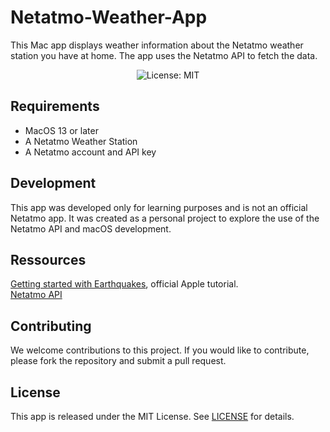 # Netatmo-Weather-App  

This Mac app displays weather information about the Netatmo weather station you have at home. The app uses the Netatmo API to fetch the data.

<p align="center">
    <img src="https://img.shields.io/badge/license-MIT-green" alt="License: MIT">
</p>

## Requirements

- MacOS 13 or later
- A Netatmo Weather Station
- A Netatmo account and API key

## Development

This app was developed only for learning purposes and is not an official Netatmo app. It was created as a personal project to explore the use of the Netatmo API and macOS development.

## Ressources

[Getting started with Earthquakes](https://developer.apple.com/tutorials/app-dev-training/getting-started-with-earthquakes), official Apple tutorial.   
[Netatmo API](https://dev.netatmo.com/apidocumentation/weather)

## Contributing

We welcome contributions to this project. If you would like to contribute, please fork the repository and submit a pull request.

## License

This app is released under the MIT License. See [LICENSE](https://github.com/glongrais/Netatmo-Weather-App/blob/main/README.md) for details.
